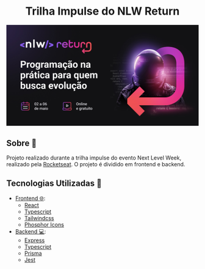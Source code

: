 <h1 align="center">Trilha Impulse do NLW Return</h1>


<p align="center">
  <img src="./.github/nlw-impulse.jpg" />
</p>

## Sobre :pencil:

Projeto realizado durante a trilha impulse do evento Next Level Week, realizado pela [Rocketseat](https://www.rocketseat.com.br/).
O projeto é dividido em frontend e backend.

## Tecnologias Utilizadas :rocket:

- [Frontend 🌐](./frontend):
  - [React](https://pt-br.reactjs.org/)
  - [Typescript](https://www.typescriptlang.org/)
  - [Tailwindcss](https://tailwindcss.com/)
  - [Phosphor Icons](https://phosphoricons.com/)
- [Backend 💻](./backend):
  - [Express](https://expressjs.com/pt-br/)
  - [Typescript](https://www.typescriptlang.org/)
  - [Prisma](https://www.prisma.io/)
  - [Jest](https://jestjs.io/pt-BR/)
